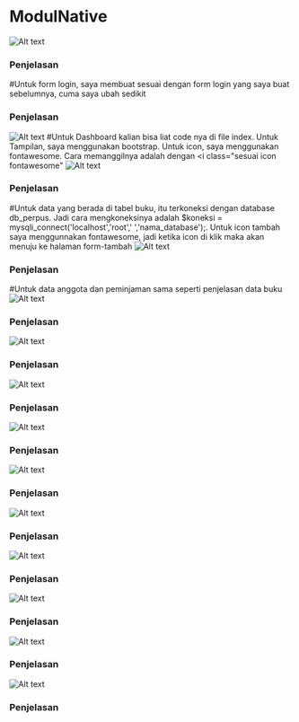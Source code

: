 # ModulNative
![Alt text](https://github.com/mikaozora/ModulNative/blob/master/Screenshot%20(54).png)
### Penjelasan
#Untuk form login, saya membuat sesuai dengan form login yang saya buat sebelumnya, cuma saya ubah sedikit
### Penjelasan
![Alt text](https://github.com/mikaozora/ModulNative/blob/master/Screenshot%20(55).png)
#Untuk Dashboard kalian bisa liat code nya di file index. Untuk Tampilan, saya menggunakan bootstrap. Untuk icon, saya menggunakan fontawesome. Cara memanggilnya adalah dengan <i class="sesuai icon fontawesome"</i>
![Alt text](https://github.com/mikaozora/ModulNative/blob/master/Screenshot%20(88).png)
### Penjelasan
#Untuk data yang berada di tabel buku, itu terkoneksi dengan database db_perpus. Jadi cara mengkoneksinya adalah $koneksi = mysqli_connect('localhost','root',' ','nama_database');. Untuk icon tambah saya menggunnakan fontawesome, jadi ketika icon di klik maka akan menuju ke halaman form-tambah
![Alt text](https://github.com/mikaozora/ModulNative/blob/master/Screenshot%20(89).png)
### Penjelasan
#Untuk data anggota dan peminjaman sama seperti penjelasan data buku
![Alt text](https://github.com/mikaozora/ModulNative/blob/master/Screenshot%20(90).png)
### Penjelasan
![Alt text](https://github.com/mikaozora/ModulNative/blob/master/Screenshot%20(91).png)
### Penjelasan
![Alt text](https://github.com/mikaozora/ModulNative/blob/master/Screenshot%20(92).png)
### Penjelasan
![Alt text](https://github.com/mikaozora/ModulNative/blob/master/Screenshot%20(93).png)
### Penjelasan
![Alt text](https://github.com/mikaozora/ModulNative/blob/master/Screenshot%20(94).png)
### Penjelasan
![Alt text](https://github.com/mikaozora/ModulNative/blob/master/Screenshot%20(97).png)
### Penjelasan
![Alt text](https://github.com/mikaozora/ModulNative/blob/master/Screenshot%20(100).png)
### Penjelasan
![Alt text](https://github.com/mikaozora/ModulNative/blob/master/Screenshot%20(101).png)
### Penjelasan
![Alt text](https://github.com/mikaozora/ModulNative/blob/master/Screenshot%20(102).png)
### Penjelasan
![Alt text](https://github.com/mikaozora/ModulNative/blob/master/Screenshot%20(103).png)
### Penjelasan

